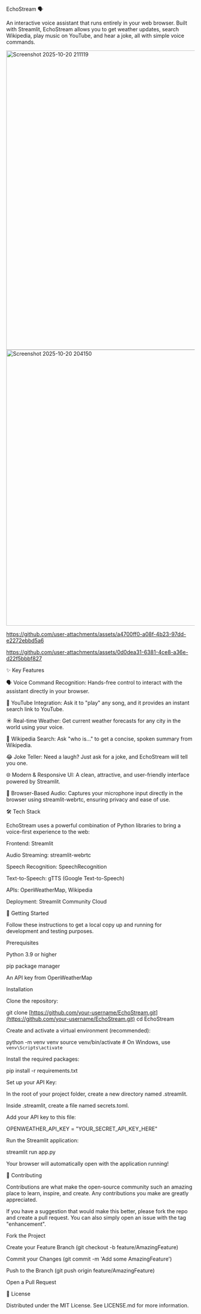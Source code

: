 EchoStream 🗣️

An interactive voice assistant that runs entirely in your web browser. Built with Streamlit, EchoStream allows you to get weather updates, search Wikipedia, play music on YouTube, and hear a joke, all with simple voice commands.

<img width="1153" height="798" alt="Screenshot 2025-10-20 211119" src="https://github.com/user-attachments/assets/09ae222f-e0d5-4931-a140-0009cca21154" />
<img width="1502" height="736" alt="Screenshot 2025-10-20 204150" src="https://github.com/user-attachments/assets/99cef27b-d143-4a10-82f9-b05ec2e5ecad" />




https://github.com/user-attachments/assets/a4700ff0-a08f-4b23-97dd-e2272ebbd5a6



https://github.com/user-attachments/assets/0d0dea31-6381-4ce8-a36e-d22f5bbbf827






✨ Key Features

🗣️ Voice Command Recognition: Hands-free control to interact with the assistant directly in your browser.

🎵 YouTube Integration: Ask it to "play" any song, and it provides an instant search link to YouTube.

☀️ Real-time Weather: Get current weather forecasts for any city in the world using your voice.

🧠 Wikipedia Search: Ask "who is..." to get a concise, spoken summary from Wikipedia.

😂 Joke Teller: Need a laugh? Just ask for a joke, and EchoStream will tell you one.

🌐 Modern & Responsive UI: A clean, attractive, and user-friendly interface powered by Streamlit.

🎤 Browser-Based Audio: Captures your microphone input directly in the browser using streamlit-webrtc, ensuring privacy and ease of use.

🛠️ Tech Stack

EchoStream uses a powerful combination of Python libraries to bring a voice-first experience to the web:

Frontend: Streamlit

Audio Streaming: streamlit-webrtc

Speech Recognition: SpeechRecognition

Text-to-Speech: gTTS (Google Text-to-Speech)

APIs: OpenWeatherMap, Wikipedia

Deployment: Streamlit Community Cloud

🚀 Getting Started

Follow these instructions to get a local copy up and running for development and testing purposes.

Prerequisites

Python 3.9 or higher

pip package manager

An API key from OpenWeatherMap

Installation

Clone the repository:

git clone [https://github.com/your-username/EchoStream.git](https://github.com/your-username/EchoStream.git)
cd EchoStream


Create and activate a virtual environment (recommended):

python -m venv venv
source venv/bin/activate  # On Windows, use `venv\Scripts\activate`


Install the required packages:

pip install -r requirements.txt


Set up your API Key:

In the root of your project folder, create a new directory named .streamlit.

Inside .streamlit, create a file named secrets.toml.

Add your API key to this file:

OPENWEATHER_API_KEY = "YOUR_SECRET_API_KEY_HERE"


Run the Streamlit application:

streamlit run app.py


Your browser will automatically open with the application running!

🤝 Contributing

Contributions are what make the open-source community such an amazing place to learn, inspire, and create. Any contributions you make are greatly appreciated.

If you have a suggestion that would make this better, please fork the repo and create a pull request. You can also simply open an issue with the tag "enhancement".

Fork the Project

Create your Feature Branch (git checkout -b feature/AmazingFeature)

Commit your Changes (git commit -m 'Add some AmazingFeature')

Push to the Branch (git push origin feature/AmazingFeature)

Open a Pull Request

📄 License

Distributed under the MIT License. See LICENSE.md for more information.
